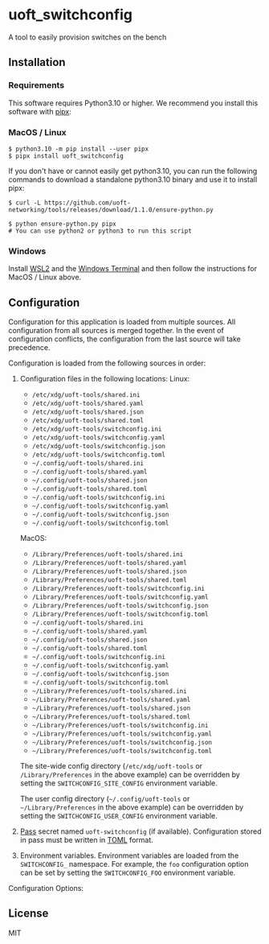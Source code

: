 # uoft_switchconfig

A tool to easily provision switches on the bench

## Installation

### Requirements

This software requires Python3.10 or higher.
We recommend you install this software with [pipx](https://pypa.github.io/pipx/):

### MacOS / Linux

```console
$ python3.10 -m pip install --user pipx
$ pipx install uoft_switchconfig
```

If you don't have or cannot easily get python3.10, you can run the following commands to download a standalone python3.10 binary and use it to install pipx:

```console
$ curl -L https://github.com/uoft-networking/tools/releases/download/1.1.0/ensure-python.py

$ python ensure-python.py pipx
# You can use python2 or python3 to run this script

```

### Windows

Install [WSL2](https://learn.microsoft.com/en-us/windows/wsl/install) and the [Windows Terminal](https://apps.microsoft.com/store/detail/windows-terminal/9N0DX20HK701?hl=en-ca&gl=ca) and then follow the instructions for MacOS / Linux above.

## Configuration

Configuration for this application is loaded from multiple sources. All configuration from all sources is merged together. In the event of configuration conflicts, the configuration from the last source will take precedence.

Configuration is loaded from the following sources in order:

1. Configuration files in the following locations:
    Linux:
    - `/etc/xdg/uoft-tools/shared.ini`
    - `/etc/xdg/uoft-tools/shared.yaml`
    - `/etc/xdg/uoft-tools/shared.json`
    - `/etc/xdg/uoft-tools/shared.toml`
    - `/etc/xdg/uoft-tools/switchconfig.ini`
    - `/etc/xdg/uoft-tools/switchconfig.yaml`
    - `/etc/xdg/uoft-tools/switchconfig.json`
    - `/etc/xdg/uoft-tools/switchconfig.toml`
    - `~/.config/uoft-tools/shared.ini`
    - `~/.config/uoft-tools/shared.yaml`
    - `~/.config/uoft-tools/shared.json`
    - `~/.config/uoft-tools/shared.toml`
    - `~/.config/uoft-tools/switchconfig.ini`
    - `~/.config/uoft-tools/switchconfig.yaml`
    - `~/.config/uoft-tools/switchconfig.json`
    - `~/.config/uoft-tools/switchconfig.toml`

    MacOS:
    - `/Library/Preferences/uoft-tools/shared.ini`
    - `/Library/Preferences/uoft-tools/shared.yaml`
    - `/Library/Preferences/uoft-tools/shared.json`
    - `/Library/Preferences/uoft-tools/shared.toml`
    - `/Library/Preferences/uoft-tools/switchconfig.ini`
    - `/Library/Preferences/uoft-tools/switchconfig.yaml`
    - `/Library/Preferences/uoft-tools/switchconfig.json`
    - `/Library/Preferences/uoft-tools/switchconfig.toml`
    - `~/.config/uoft-tools/shared.ini`
    - `~/.config/uoft-tools/shared.yaml`
    - `~/.config/uoft-tools/shared.json`
    - `~/.config/uoft-tools/shared.toml`
    - `~/.config/uoft-tools/switchconfig.ini`
    - `~/.config/uoft-tools/switchconfig.yaml`
    - `~/.config/uoft-tools/switchconfig.json`
    - `~/.config/uoft-tools/switchconfig.toml`
    - `~/Library/Preferences/uoft-tools/shared.ini`
    - `~/Library/Preferences/uoft-tools/shared.yaml`
    - `~/Library/Preferences/uoft-tools/shared.json`
    - `~/Library/Preferences/uoft-tools/shared.toml`
    - `~/Library/Preferences/uoft-tools/switchconfig.ini`
    - `~/Library/Preferences/uoft-tools/switchconfig.yaml`
    - `~/Library/Preferences/uoft-tools/switchconfig.json`
    - `~/Library/Preferences/uoft-tools/switchconfig.toml`


    The site-wide config directory (`/etc/xdg/uoft-tools` or `/Library/Preferences` in the above example) can be overridden by setting the `SWITCHCONFIG_SITE_CONFIG` environment variable.

    The user config directory (`~/.config/uoft-tools` or `~/Library/Preferences` in the above example) can be overridden by setting the `SWITCHCONFIG_USER_CONFIG` environment variable.

2. [Pass](https://www.passwordstore.org/) secret named `uoft-switchconfig` (if available). Configuration stored in pass must be written in [TOML](https://toml.io/en/) format.

3. Environment variables. Environment variables are loaded from the `SWITCHCONFIG_` namespace. For example, the `foo` configuration option can be set by setting the `SWITCHCONFIG_FOO` environment variable.

Configuration Options:
<!--
[[[cog 
import tasks.codegen as c; c.gen_conf_table('uoft_switchconfig')
]]] -->
<!--[[[end]]] -->

## License

MIT